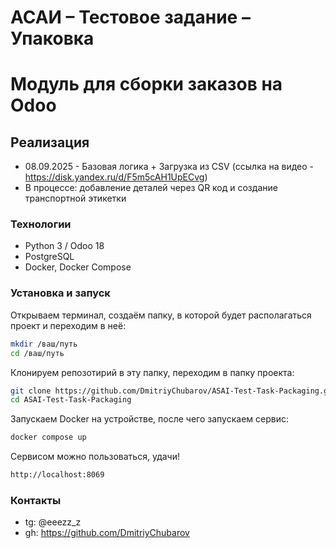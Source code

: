 # АСАИ – Тестовое задание – Упаковка
# Модуль для сборки заказов на Odoo

## Реализация
- 08.09.2025 - Базовая логика + Загрузка из CSV (ссылка на видео - https://disk.yandex.ru/d/F5m5cAH1UpECvg)
- В процессе: добавление деталей через QR код и создание транспортной этикетки

### Технологии

- Python 3 / Odoo 18
- PostgreSQL 
- Docker, Docker Compose

### Установка и запуск

Открываем терминал, создаём папку, в которой будет располагаться проект и переходим в неё:
```bash
mkdir /ваш/путь
cd /ваш/путь
```
Клонируем репозотирий в эту папку, переходим в папку проекта:
```bash 
git clone https://github.com/DmitriyChubarov/ASAI-Test-Task-Packaging.git
cd ASAI-Test-Task-Packaging
```
Запускаем Docker на устройстве, после чего запускаем сервис:
```bash
docker compose up
```
Сервисом можно пользоваться, удачи!
```bash
http://localhost:8069
```
  
### Контакты
- tg: @eeezz_z
- gh: https://github.com/DmitriyChubarov
